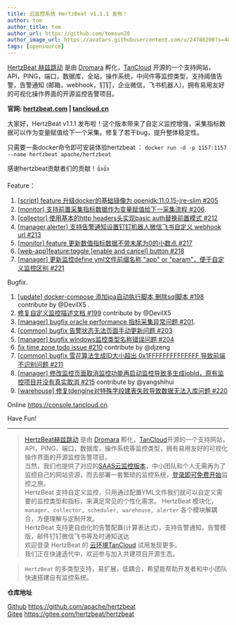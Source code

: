 ```yaml
---
title: 云监控系统 HertzBeat v1.1.1 发布！   
author: tom  
author_title: tom   
author_url: https://github.com/tomsun28  
author_image_url: https://avatars.githubusercontent.com/u/24788200?s=400&v=4  
tags: [opensource]  
---
```


[HertzBeat 赫兹跳动](https://github.com/apache/hertzbeat) 是由 [Dromara](https://dromara.org) 孵化，[TanCloud](https://tancloud.cn) 开源的一个支持网站，API，PING，端口，数据库，全站，操作系统，中间件等监控类型，支持阈值告警，告警通知 (邮箱，webhook，钉钉，企业微信，飞书机器人)，拥有易用友好的可视化操作界面的开源监控告警项目。  

**官网: [hertzbeat.com](https://hertzbeat.com) | [tancloud.cn](https://tancloud.cn)**  

大家好，HertzBeat v1.1.1 发布啦！这个版本带来了自定义监控增强，采集指标数据可以作为变量赋值给下一个采集。修复了若干bug，提升整体稳定性。

只需要一条docker命令即可安装体验hertzbeat ：
`docker run -d -p 1157:1157 --name hertzbeat apache/hertzbeat`

感谢hertzbeat贡献者们的贡献！👍👍

Feature：

1. [[script] feature 升级docker的基础镜像为 openjdk:11.0.15-jre-slim #205](https://github.com/apache/hertzbeat/pull/205)
2. [[monitor] 支持前置采集指标数据作为变量赋值给下一采集流程 #206](https://github.com/apache/hertzbeat/pull/206).
3. [[collector] 使用基本的http headers头实现basic auth替换前置模式 #212](https://github.com/apache/hertzbeat/pull/212)
4. [[manager,alerter] 支持告警通知设置钉钉机器人微信飞书自定义 webhook url  #213](https://github.com/apache/hertzbeat/pull/213)
5.  [[monitor] feature 更新数值指标数据不带末尾为0的小数点 #217](https://github.com/apache/hertzbeat/pull/217)
6. [[web-app]feature:toggle [enable and cancel] button #218](https://github.com/apache/hertzbeat/pull/218)
7. [[manager] 更新监控define yml文件前缀名称 "app" or "param"，便于自定义监控区别 #221](https://github.com/apache/hertzbeat/pull/221)

Bugfix.

1. [[update] docker-compose 添加jpa自动执行脚本,删除sql脚本 #198](https://github.com/apache/hertzbeat/pull/198) contribute by @DevilX5  .
2. [修复自定义监控描述文档 #199](https://github.com/apache/hertzbeat/pull/199) contribute by @DevilX5
3. [[manager] bugfix oracle performance 指标采集异常问题 #201](https://github.com/apache/hertzbeat/pull/201).
4. [[common] bugfix 告警状态无法页面手动更新问题 #203](https://github.com/apache/hertzbeat/pull/203)
5. [[manager] bugfix windows监控类型名称错误问题 #204](https://github.com/apache/hertzbeat/pull/204)
6. [fix time zone todo issue #210](https://github.com/apache/hertzbeat/pull/210) contribute by @djzeng
7. [[common] bugfix 雪花算法生成ID大小超出 0x1FFFFFFFFFFFFFF 导致前端不识别问题 #211](https://github.com/apache/hertzbeat/pull/211)
8. [[manager] 修改监控页面取消监控功能再启动监控导致多生成jobId，原有监控项目并没有真实取消 #215](https://github.com/apache/hertzbeat/pull/215) contribute by @yangshihui
9. [[warehouse] 修复tdengine对特殊字段建表失败导致数据无法入库问题 #220](https://github.com/apache/hertzbeat/pull/220)

Online https://console.tancloud.cn.


Have Fun!

----    

> [HertzBeat赫兹跳动](https://github.com/apache/hertzbeat) 是由 [Dromara](https://dromara.org) 孵化，[TanCloud](https://tancloud.cn)开源的一个支持网站，API，PING，端口，数据库，操作系统等监控类型，拥有易用友好的可视化操作界面的开源监控告警项目。  
> 当然，我们也提供了对应的[SAAS云监控版本](https://console.tancloud.cn)，中小团队和个人无需再为了监控自己的网站资源，而去部署一套繁琐的监控系统，[登录即可免费开始](https://console.tancloud.cn)监控之旅。  
> HertzBeat 支持自定义监控，只用通过配置YML文件我们就可以自定义需要的监控类型和指标，来满足常见的个性化需求。
> HertzBeat 模块化，`manager, collector, scheduler, warehouse, alerter` 各个模块解耦合，方便理解与定制开发。    
> HertzBeat 支持更自由化的告警配置(计算表达式)，支持告警通知，告警模版，邮件钉钉微信飞书等及时通知送达  
> 欢迎登录 HertzBeat 的 [云环境TanCloud](https://console.tancloud.cn) 试用发现更多。   
> 我们正在快速迭代中，欢迎参与加入共建项目开源生态。

> `HertzBeat` 的多类型支持，易扩展，低耦合，希望能帮助开发者和中小团队快速搭建自有监控系统。


**仓库地址**

[Github](https://github.com/apache/hertzbeat) https://github.com/apache/hertzbeat      
[Gitee](https://gitee.com/hertzbeat/hertzbeat) https://gitee.com/hertzbeat/hertzbeat

